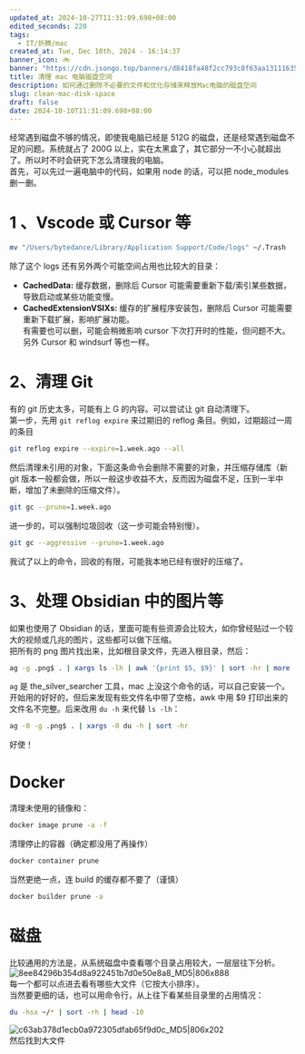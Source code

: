 ```yaml
---
updated_at: 2024-10-27T11:31:09.698+08:00
edited_seconds: 220
tags:
  - IT/折腾/mac
created_at: Tue, Dec 10th, 2024 - 16:14:37
banner_icon: 🚲
banner: "https://cdn.jsongo.top/banners/d8418fa48f2cc793c8f63aa13111635f.png"
title: 清理 mac 电脑磁盘空间
description: 如何通过删除不必要的文件和优化存储来释放Mac电脑的磁盘空间
slug: clean-mac-disk-space
draft: false
date: 2024-10-10T11:31:09.698+08:00
---
```

经常遇到磁盘不够的情况，即使我电脑已经是 512G 的磁盘，还是经常遇到磁盘不足的问题。系统就占了 200G 以上，实在太黑盒了，其它部分一不小心就超出了。所以时不时会研究下怎么清理我的电脑。  
首先，可以先过一遍电脑中的代码，如果用 node 的话，可以把 node_modules 删一删。
# 1 、Vscode 或 Cursor 等
```bash
mv "/Users/bytedance/Library/Application Support/Code/logs" ~/.Trash
```
除了这个 logs 还有另外两个可能空间占用也比较大的目录：
- **CachedData:** 缓存数据，删除后 Cursor 可能需要重新下载/索引某些数据，导致启动或某些功能变慢。
- **CachedExtensionVSIXs:** 缓存的扩展程序安装包，删除后 Cursor 可能需要重新下载扩展，影响扩展功能。  
有需要也可以删，可能会稍微影响 cursor 下次打开时的性能，但问题不大。  
另外 Cursor 和 windsurf 等也一样。

# 2、清理 Git
有的 git 历史太多，可能有上 G 的内容。可以尝试让 git 自动清理下。  
第一步，先用 `git reflog expire` 来过期旧的 reflog 条目。例如，过期超过一周的条目
```bash
git reflog expire --expire=1.week.ago --all
```
然后清理未引用的对象，下面这条命令会删除不需要的对象，并压缩存储库（新 git 版本一般都会做，所以一般这步收益不大，反而因为磁盘不足，压到一半中断，增加了未删除的压缩文件）。
```bash
git gc --prune=1.week.ago
```
进一步的，可以强制垃圾回收（这一步可能会特别慢）。
```bash
git gc --aggressive --prune=1.week.ago
```
我试了以上的命令，回收的有限，可能我本地已经有很好的压缩了。

# 3、处理 Obsidian 中的图片等
如果也使用了 Obsidian 的话，里面可能有些资源会比较大，如你曾经贴过一个较大的视频或几兆的图片，这些都可以做下压缩。  
把所有的 png 图片找出来，比如根目录文件，先进入根目录，然后：
```bash
ag -g .png$ . | xargs ls -lh | awk '{print $5, $9}' | sort -hr | more
```
`ag` 是 the_silver_searcher 工具，mac 上没这个命令的话，可以自己安装一个。  
开始用的好好的，但后来发现有些文件名中带了空格，awk 中用 $9 打印出来的文件名不完整。后来改用 `du -h` 来代替 `ls -lh`：
```bash
ag -0 -g .png$ . | xargs -0 du -h | sort -hr
```
好使！

# Docker
清理未使用的镜像和：
```bash
docker image prune -a -f
```
清理停止的容器（确定都没用了再操作）
```bash
docker container prune
```
当然更绝一点，连 build 的缓存都不要了（谨慎）
```bash
docker builder prune -a
```

# 磁盘
比较通用的方法是，从系统磁盘中查看哪个目录占用较大，一层层往下分析。  
![8ee84296b354d8a922451b7d0e50e8a8_MD5|806x888](https://cdn.jsongo.top/2025/04/e2c574e7ab713206354294e0faac5ae1.webp)  
每一个都可以点进去看有哪些大文件（它按大小排序）。  
当然要更细的话，也可以用命令行，从上往下看某些目录里的占用情况：
```bash
du -hsx ~/* | sort -rh | head -10
```
![c63ab378d1ecb0a972305dfab65f9d0c_MD5|806x202](https://cdn.jsongo.top/2025/04/bba67c4fef0813913b1399566d099fc7.webp)  
然后找到大文件

